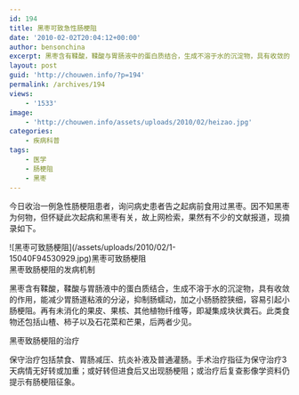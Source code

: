 ```yaml
---
id: 194
title: 黑枣可致急性肠梗阻
date: '2010-02-02T20:04:12+00:00'
author: bensonchina
excerpt: 黑枣含有鞣酸，鞣酸与胃肠液中的蛋白质结合，生成不溶于水的沉淀物，具有收敛的作用，能减少胃肠道粘液的分泌，抑制肠蠕动，加之小肠肠腔狭细，容易引起小肠梗阻。再有未消化的果皮、果核、其他植物纤维等，即凝集成块状粪石。此类食物还包括山楂、柿子以及石花菜和芒果，后两者少见。对于胃肠道功能较差者，应少食此类食品。对于曾有胃切除手术史者，则更应注意。
layout: post
guid: 'http://chouwen.info/?p=194'
permalink: /archives/194
views:
    - '1533'
image:
    - 'http://chouwen.info/assets/uploads/2010/02/heizao.jpg'
categories:
    - 疾病科普
tags:
    - 医学
    - 肠梗阻
    - 黑枣
---
```


今日收治一例急性肠梗阻患者，询问病史患者告之起病前食用过黑枣。因不知黑枣为何物，但怀疑此次起病和黑枣有关，故上网检索，果然有不少的文献报道，现摘录如下。

<div class="wp-caption aligncenter" id="attachment_4830" style="width: 303px">![黑枣可致肠梗阻](/assets/uploads/2010/02/1-15040F94530929.jpg)黑枣可致肠梗阻

</div>黑枣致肠梗阻的发病机制

黑枣含有鞣酸，鞣酸与胃肠液中的蛋白质结合，生成不溶于水的沉淀物，具有收敛的作用，能减少胃肠道粘液的分泌，抑制肠蠕动，加之小肠肠腔狭细，容易引起小肠梗阻。再有未消化的果皮、果核、其他植物纤维等，即凝集成块状粪石。此类食物还包括山楂、柿子以及石花菜和芒果，后两者少见。

黑枣致肠梗阻的治疗

保守治疗包括禁食、胃肠减压、抗炎补液及普通灌肠。手术治疗指征为保守治疗3天病情无好转或加重；或好转但进食后又出现肠梗阻；或治疗后复查影像学资料仍提示有肠梗阻征象。